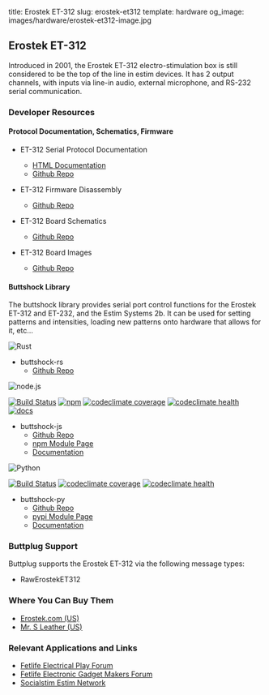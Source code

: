 title: Erostek ET-312
slug: erostek-et312
template: hardware
og_image: images/hardware/erostek-et312-image.jpg

## Erostek ET-312

Introduced in 2001, the Erostek ET-312 electro-stimulation box is
still considered to be the top of the line in estim devices. It has 2
output channels, with inputs via line-in audio, external microphone,
and RS-232 serial communication.

### Developer Resources

#### Protocol Documentation, Schematics, Firmware

* ET-312 Serial Protocol Documentation
    * [HTML Documentation](https://docs.buttplug.io/et312-protocol/)
    * [Github Repo](https://github.com/metafetish/buttshock-protocol-docs/)

* ET-312 Firmware Disassembly
    * [Github Repo](https://github.com/metafetish/buttshock-et312-firmware/)

* ET-312 Board Schematics
    * [Github Repo](https://github.com/metafetish/buttshock-et312-schematics/)

* ET-312 Board Images
    * [Github Repo](https://github.com/metafetish/buttshock-et312-images/)

#### Buttshock Library

The buttshock library provides serial port control functions for the
Erostek ET-312 and ET-232, and the Estim Systems 2b. It can be used
for setting patterns and intensities, loading new patterns onto
hardware that allows for it, etc...

<img src="/images/hardware/rust-lang.svg" class="hardware-icon" alt="Rust">

* buttshock-rs
    * [Github Repo](https://github.com/metafetish/buttshock-rs)

<img src="/images/hardware/node-lang.svg" class="hardware-icon" alt="node.js">

[![Build Status](https://img.shields.io/travis/metafetish/buttshock-js.svg)](https://travis-ci.org/metafetish/buttshock-js) [![npm](https://img.shields.io/npm/v/buttshock.svg)](https://npmjs.com/package/buttshock) [![codeclimate coverage](https://codeclimate.com/github/metafetish/buttshock-js/badges/coverage.svg)](https://codeclimate.com/github/metafetish/buttshock-js) [![codeclimate health](https://codeclimate.com/github/metafetish/buttshock-js/badges/gpa.svg)](https://codeclimate.com/github/metafetish/buttshock-js) [![docs](https://img.shields.io/badge/docs-latest-blue.svg)](https://docs.buttplug.io/buttshock-js) 

* buttshock-js
    * [Github Repo](https://github.com/metafetish/buttshock-js)
    * [npm Module Page](https://www.npmjs.com/package/buttshock)
    * [Documentation](https://docs.buttplug.io/buttshock-js/)

<img src="/images/hardware/python-lang.svg" class="hardware-icon" alt="Python">

[![Build Status](https://img.shields.io/travis/metafetish/buttshock-py.svg)](https://travis-ci.org/metafetish/buttshock-js) [![codeclimate coverage](https://codeclimate.com/github/metafetish/buttshock-py/badges/coverage.svg)](https://codeclimate.com/github/metafetish/buttshock-py) [![codeclimate health](https://codeclimate.com/github/metafetish/buttshock-py/badges/gpa.svg)](https://codeclimate.com/github/metafetish/buttshock-js)

* buttshock-py
    * [Github Repo](https://github.com/metafetish/buttshock-py)
    * [pypi Module Page](https://pypi.python.org/pypi/buttshock)
    * [Documentation](http://buttshock-py.readthedocs.io/en/latest/)

### Buttplug Support

Buttplug supports the Erostek ET-312 via the following message types:

* RawErostekET312

### Where You Can Buy Them

* [Erostek.com (US)](http://erostek.com/products/et312b-digital-power-unit)
* [Mr. S Leather (US)](https://www.mr-s-leather.com/ET312/super-power-box.html)

### Relevant Applications and Links

* [Fetlife Electrical Play Forum](https://fetlife.com/groups/210)
* [Fetlife Electronic Gadget Makers Forum](https://fetlife.com/groups/5906)
* [Socialstim Estim Network](http://socialstim.com)
